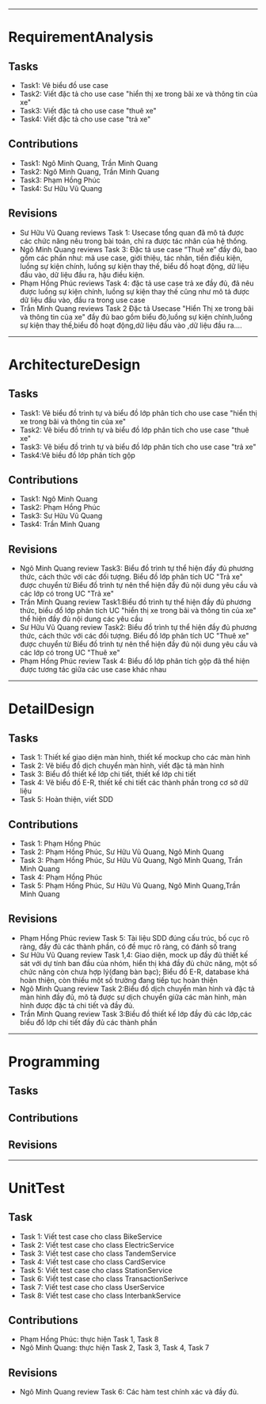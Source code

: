 
---

# RequirementAnalysis
## Tasks
- Task1: Vẽ biểu đồ use case
- Task2: Viết đặc tả cho use case "hiển thị xe trong bãi xe và thông tin của xe"
- Task3: Viết đặc tả cho use case "thuê xe"
- Task4: Viết đặc tả cho use case "trả xe"

## Contributions
- Task1: Ngô Minh Quang, Trần Minh Quang
- Task2: Ngô Minh Quang, Trần Minh Quang
- Task3: Phạm Hồng Phúc
- Task4: Sư Hữu Vũ Quang

## Revisions
- Sư Hữu Vũ Quang reviews Task 1: Usecase tổng quan đã mô tả được các chức năng nêu trong bài toán, chỉ ra được tác nhân của hệ thống.
- Ngô Minh Quang reviews Task 3: Đặc tả use case “Thuê xe” đầy đủ, bao gồm các phần như: mã use case, giới thiệu, tác nhân, tiền điều kiện, luồng sự kiện chính, luồng sự kiện thay thế, biểu đồ hoạt động, dữ liệu đầu vào, dữ liệu đầu ra, hậu điều kiện.
- Phạm Hồng Phúc reviews Task 4: đặc tả use case trả xe đầy đủ, đã nêu được luồng sự kiện chính, luồng sự kiện thay thế cũng như mô tả được dữ liệu đầu vào, đầu ra trong use case
- Trần Minh Quang reviews Task 2 Đặc tả Usecase "Hiển Thị xe trong bãi và thông tin của xe" đầy đủ bao gồm biểu đò,luồng sự kiện chính,luồng sự kiện thay thế,biểu đồ hoạt động,dữ liệu đầu vào ,dữ liệu đầu ra....

---
# ArchitectureDesign
## Tasks
- Task1: Vẽ biểu đồ trình tự và biểu đồ lớp phân tích cho use case "hiển thị xe trong bãi và thông tin của xe"
- Task2: Vẽ biểu đồ trình tự và biểu đồ lớp phân tích cho use case "thuê xe"
- Task3: Vẽ biểu đồ trình tự và biểu đồ lớp phân tích cho use case "trả xe"
- Task4:Vẽ biều đồ lớp phân tích gộp 

## Contributions
- Task1: Ngô Minh Quang
- Task2: Phạm Hồng Phúc
- Task3: Sư Hữu Vũ Quang
- Task4: Trần Minh Quang

## Revisions
- Ngô Minh Quang review Task3: Biểu đồ trình tự thể hiện đầy đủ phương thức, cách thức với các đối tượng. Biểu đồ lớp phân tích UC "Trả xe" được chuyển từ Biểu đồ trình tự nên thể hiện đầy đủ nội dung yêu cầu và các lớp có trong UC "Trả xe"
- Trần Minh Quang review Task1:Biểu đồ trình tự thể hiện đầy đủ phương thức, biểu đổ lớp phân tích UC "hiển thị xe trong bãi và thông tin của xe" thể hiện đầy đủ nội dung các yêu cầu
- Sư Hữu Vũ Quang review Task2: Biểu đồ trình tự thể hiện đầy đủ phương thức, cách thức với các đối tượng. Biểu đồ lớp phân tích UC "Thuê xe" được chuyển từ Biểu đồ trình tự nên thể hiện đầy đủ nội dung yêu cầu và các lớp có trong UC "Thuê xe"
- Phạm Hồng Phúc review Task 4: Biểu đồ lớp phân tích gộp đã thể hiện được tương tác giữa các use case khác nhau

---
# DetailDesign
## Tasks
- Task 1: Thiết kế giao diện màn hình, thiết kế mockup cho các màn hình
- Task 2: Vẽ biểu đồ dịch chuyển màn hình, viết đặc tả màn hình
- Task 3: Biểu đồ thiết kế lớp chi tiết, thiết kế lớp chi tiết
- Task 4: Vẽ biểu đồ E-R, thiết kế chi tiết các thành phần trong cơ sở dữ liệu
- Task 5: Hoàn thiện, viết SDD

## Contributions
- Task 1: Phạm Hồng Phúc
- Task 2: Phạm Hồng Phúc, Sư Hữu Vũ Quang, Ngô Minh Quang
- Task 3: Phạm Hồng Phúc, Sư Hữu Vũ Quang, Ngô Minh Quang, Trần Minh Quang
- Task 4: Phạm Hồng Phúc
- Task 5: Phạm Hồng Phúc, Sư Hữu Vũ Quang, Ngô Minh Quang,Trần Minh Quang

## Revisions
- Phạm Hồng Phúc review Task 5: Tài liệu SDD đúng cấu trúc, bố cục rõ ràng, đầy đủ các thành phần, có đề mục rõ ràng, có đánh số trang
- Sư Hữu Vũ Quang review Task 1,4: Giao diện, mock up đầy đủ thiết kế sát với dự tính ban đầu của nhóm, hiển thị khá đầy đủ chức năng, một số chức năng còn chưa hợp lý(đang bàn bạc); Biểu đồ E-R, database khá hoàn thiện, còn thiếu một số trường đang tiếp tục hoàn thiện 
- Ngô Minh Quang review Task 2:Biểu đồ dịch chuyển màn hình và đặc tả màn hình đầy đủ, mô tả được sự dịch chuyển giữa các màn hình, màn hình được đặc tả chi tiết và đầy đủ.
- Trần Minh Quang review Task 3:Biều đồ thiết kế lớp đầy đủ các lớp,các biểu đổ lớp chi tiết đầy đủ các thành phần

---
# Programming
## Tasks

## Contributions

## Revisions

---
# UnitTest
## Task
- Task 1: Viết test case cho class BikeService
- Task 2: Viết test case cho class ElectricService
- Task 3: Viết test case cho class TandemService
- Task 4: Viết test case cho class CardService
- Task 5: Viết test case cho class StationService
- Task 6: Viết test case cho class TransactionSerivce
- Task 7: Viết test case cho class UserService
- Task 8: Viết test case cho class InterbankService

## Contributions
- Phạm Hồng Phúc: thực hiện Task 1, Task 8
- Ngô Minh Quang: thực hiện Task 2, Task 3, Task 4, Task 7

## Revisions
- Ngô Minh Quang review Task 6: Các hàm test chính xác và đầy đủ.
